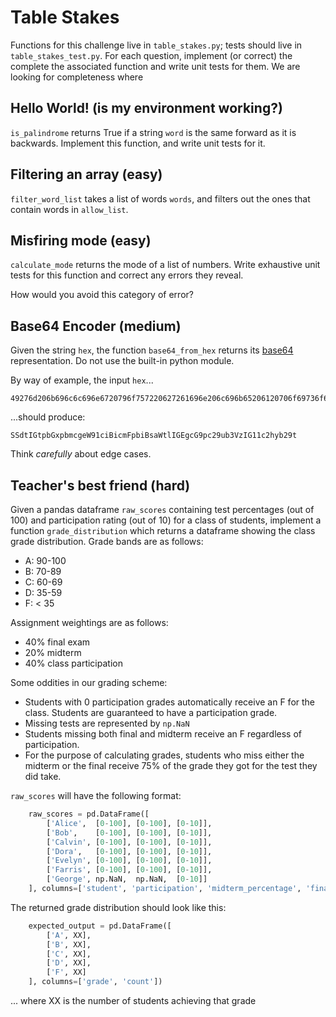 # Table Stakes

Functions for this challenge live in ```table_stakes.py```; tests should live in ```table_stakes_test.py```. For each question, implement (or correct) the complete the associated function and write unit tests for them. We are looking for completeness where

## Hello World! (is my environment working?)

```is_palindrome``` returns True if a string ```word``` is the same forward as it is backwards. Implement this function, and write unit tests for it.


## Filtering an array (easy)

```filter_word_list``` takes a list of words ```words```, and filters out the ones that contain words in ```allow_list```.


## Misfiring mode (easy)

```calculate_mode``` returns the mode of a list of numbers. Write exhaustive unit tests for this function and correct any errors they reveal.

How would you avoid this category of error?

## Base64 Encoder (medium)

Given the string ```hex```, the function ```base64_from_hex``` returns its [base64](https://en.wikipedia.org/wiki/Base64) representation. Do not use the built-in python module.

By way of example, the input ```hex```...

```
49276d206b696c6c696e6720796f757220627261696e206c696b65206120706f69736f6e6f7573206d757368726f6f6d
```

...should produce:

```
SSdtIGtpbGxpbmcgeW91ciBicmFpbiBsaWtlIGEgcG9pc29ub3VzIG11c2hyb29t
```

Think *carefully* about edge cases.

## Teacher's best friend (hard)

Given a pandas dataframe ```raw_scores``` containing test percentages (out of 100) and participation rating (out of 10) for a class of students, implement a function ```grade_distribution``` which returns a dataframe showing the class grade distribution. Grade bands are as follows:

* A: 90-100
* B: 70-89
* C: 60-69
* D: 35-59
* F: < 35

Assignment weightings are as follows:

* 40% final exam
* 20% midterm
* 40% class participation

Some oddities in our grading scheme:

* Students with 0 participation grades automatically receive an F for the class. Students are guaranteed to have a participation grade.
* Missing tests are represented by ```np.NaN```
* Students missing both final and midterm receive an F regardless of participation.
* For the purpose of calculating grades, students who miss either the midterm or the final receive 75% of the grade they got for the test they did take.

```raw_scores``` will have the following format:

```python
    raw_scores = pd.DataFrame([
        ['Alice',  [0-100], [0-100], [0-10]],
        ['Bob',    [0-100], [0-100], [0-10]],
        ['Calvin', [0-100], [0-100], [0-10]],
        ['Dora',   [0-100], [0-100], [0-10]],
        ['Evelyn', [0-100], [0-100], [0-10]],
        ['Farris', [0-100], [0-100], [0-10]],
        ['George', np.NaN,  np.NaN,  [0-10]]
    ], columns=['student', 'participation', 'midterm_percentage', 'final_percentage'])
```

The returned grade distribution should look like this:

```python
    expected_output = pd.DataFrame([
        ['A', XX],
        ['B', XX],
        ['C', XX],
        ['D', XX],
        ['F', XX]
    ], columns=['grade', 'count'])
```

... where XX is the number of students achieving that grade
